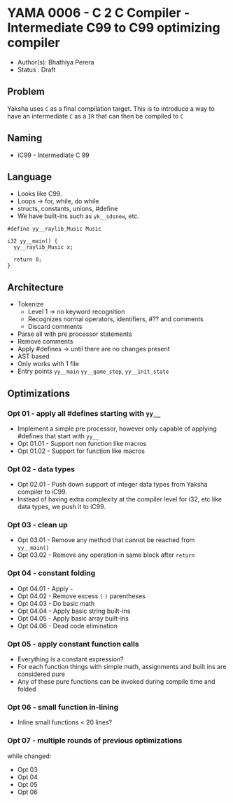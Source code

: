 # YAMA 0006 - C 2 C Compiler - Intermediate C99 to C99 optimizing compiler

- Author(s): Bhathiya Perera
- Status   : Draft

<!-- different languages for code blocks are used to get maximum syntax matching for free, please ignore -->

## Problem

Yaksha uses `C` as a final compilation target. This is to introduce a way to have an intermediate `C` as a `IR` that can then be compiled to `C`

## Naming

* iC99 - Intermediate C 99

## Language

* Looks like C99.
* Loops -> for, while, do while
* structs, constants, unions, #define
* We have built-ins such as `yk__sdsnew`, etc.

```
#define yy__raylib_Music Music

i32 yy__main() {
  yy__raylib_Music x;

  return 0;
}
```

## Architecture

* Tokenize
  * Level 1 -> no keyword recognition
  * Recognizes normal operators, identifiers, #?? and comments
  * Discard comments
* Parse all with pre processor statements
* Remove comments
* Apply #defines -> until there are no changes present
* AST based
* Only works with 1 file
* Entry points `yy__main` `yy__game_step`, `yy__init_state`

## Optimizations

### Opt 01 - apply all #defines starting with `yy__`

* Implement a simple pre processor, however only capable of applying #defines that start with `yy__`
* Opt 01.01 - Support non function like macros
* Opt 01.02 - Support for function like macros

### Opt 02 - data types

* Opt 02.01 - Push down support of integer data types from Yaksha compiler to iC99.
* Instead of having extra complexity at the compiler level for i32, etc like data types, we push it to iC99.

### Opt 03 - clean up

* Opt 03.01 - Remove any method that cannot be reached from `yy__main()`
* Opt 03.02 - Remove any operation in same block after `return`

### Opt 04 - constant folding

* Opt 04.01 - Apply `-`
* Opt 04.02 - Remove excess `(` `)` parentheses 
* Opt 04.03 - Do basic math
* Opt 04.04 - Apply basic string built-ins
* Opt 04.05 - Apply basic array built-ins
* Opt 04.06 - Dead code elimination

### Opt 05 - apply constant function calls

* Everything is a constant expression?
* For each function things with simple math, assignments and built ins are considered pure
* Any of these pure functions can be invoked during compile time and folded

### Opt 06 - small function in-lining

* Inline small functions < 20 lines?

### Opt 07 - multiple rounds of previous optimizations

while changed:

* Opt 03
* Opt 04
* Opt 05
* Opt 06
